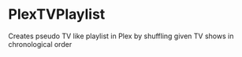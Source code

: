 # PlexTVPlaylist
Creates pseudo TV like playlist in Plex by shuffling given TV shows in chronological order
